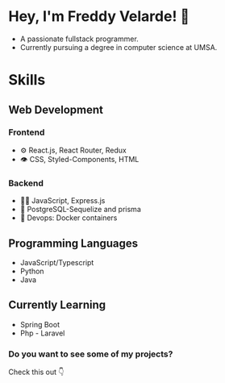 # Hey, I'm Freddy Velarde! 👋

<!--  I'm a passionate programmer who loves taking on new challenges and constantly learning. I have been coding for the past 3 years, working on a variety of personal projects ranging from React.js front-end projects to Rust CLI apps. I'm also a big fan of Linux and love exploring its different distributions and features.

## Where did I learn about software development?

I learned everything about software development through self-study using online resources, primarily relying on the internet to expand my knowledge and skills in programming languages, tools, and frameworks. 
### Education?

Currently, I am pursuing a degree in computer science at UMSA (University of My Studies and Ambitions). My goal is to graduate in 2026 and continue honing my skills in software development while applying my knowledge to real-world challenges.
-->

- A passionate fullstack programmer.
- Currently pursuing a degree in computer science at UMSA.


# Skills
## Web Development
### Frontend
- ⚙️ React.js, React Router, Redux
- 👁️ CSS, Styled-Components, HTML
### Backend
- 👨‍💻 JavaScript, Express.js
- 💽 PostgreSQL-Sequelize and prisma
- 🐳 Devops: Docker containers
## Programming Languages
- JavaScript/Typescript
- Python
- Java

## Currently Learning
- Spring Boot
- Php - Laravel

### Do you want to see some of my projects?
Check this out :point_down: 
